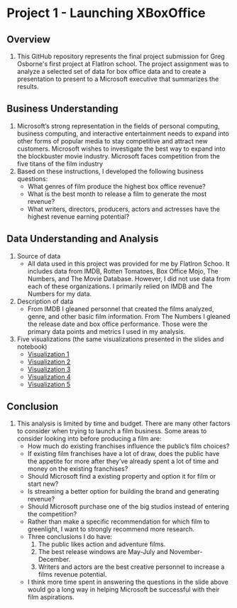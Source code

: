 # Project 1 - Launching XBoxOffice 

## Overview
1. This GitHub repository represents the final project submission for Greg Osborne's first project at FlatIron school. The project assignment was to analyze a selected set of data for box office data and to create a presentation to present to a Microsoft executive that summarizes the results.
## Business Understanding
1. Microsoft’s strong representation in the fields of personal computing, business computing, and interactive entertainment needs to expand into other forms of popular media to stay competitive and attract new customers. Microsoft wishes to investigate the best way to expand into the blockbuster movie industry. Microsoft faces competition from the five titans of the film industry
2. Based on these instructions, I developed the following business questions:
      * What genres of film produce the highest box office revenue?
      * What is the best month to release a film to generate the most revenue?
      * What writers, directors, producers, actors and actresses have the highest revenue earning potential?
## Data Understanding and Analysis
1. Source of data
      * All data used in this project was provided for me by FlatIron Schoo. It includes data from IMDB, Rotten Tomatoes, Box Office Mojo, The Numbers, and The Movie Database. However, I did not use data from each of these organizations. I primarily relied on IMDB and The Numbers for my data.
2. Description of data
    * From IMDB I gleaned personnel that created the films analyzed, genre, and other basic film information. From The Numbers I gleaned the release date and box office performance. Those were the primary data points and metrics I used in my analysis. 
3. Five visualizations (the same visualizations presented in the slides and notebook)
    * [Visualization 1](https://github.com/FunkyTable/dsc-phase-1-project-v2-4/blob/master/Visualizations/Q1%20Genres%20in%20half-billion%20films.png?raw=true)
    * [Visualization 2](https://github.com/FunkyTable/dsc-phase-1-project-v2-4/blob/master/Visualizations/Q2%20Release%20Month%20Average%20-%20All%20Films.png?raw=true)
    * [Visualization 3](https://github.com/FunkyTable/dsc-phase-1-project-v2-4/blob/master/Visualizations/Q2%20Release%20month%20of%20half%20billion%20films.png?raw=true)
    * [Visualization 4](https://github.com/FunkyTable/dsc-phase-1-project-v2-4/blob/master/Visualizations/Q3%20Revenue%20Averages%20by%20Creatives.png?raw=true)
    * [Visualization 5](https://github.com/FunkyTable/dsc-phase-1-project-v2-4/blob/master/Visualizations/Q3%20Top%2010%20Creatives.png?raw=true)
    
    
## Conclusion
1. This analysis is limited by time and budget. There are many other factors to consider when trying to launch a film business. Some areas to consider looking into before producing a film are:
    * How much do existing franchises influence the public’s film choices?
    * If existing film franchises have a lot of draw, does the public have the appetite for more after they’ve already spent a lot of time and money on the existing franchises?
    * Should Microsoft find a existing property and option it for film or start new?
    * Is streaming a better option for building the brand and generating revenue?
    * Should Microsoft purchase one of the big studios instead of entering the competition?
    * Rather than make a specific recommendation for which film to greenlight, I want to strongly recommend more research. 
    * Three conclusions I do have:
        1. The public likes action and adventure films. 
        2. The best release windows are May-July and November-December.
        3. Writers and actors are the best creative personnel to increase a films revenue potential.
    * I think more time spent in answering the questions in the slide above would go a long way in helping Microsoft be successful with their film aspirations.